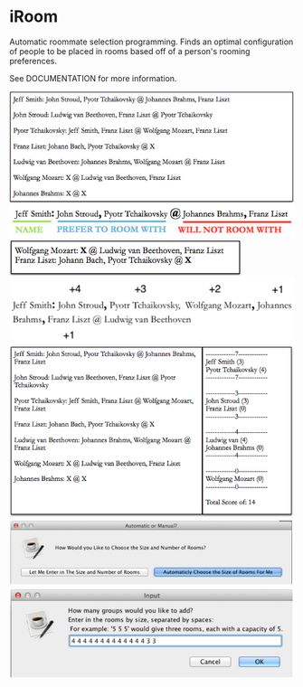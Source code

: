 iRoom
=====

Automatic roommate selection programming. Finds an optimal configuration of people to be placed in rooms based off of a person's rooming preferences. 

See DOCUMENTATION for more information. 

![img](/images/a.png)
![img](/images/b.png)
![img](/images/c.png)
![img](/images/d.png)
![img](/images/e.png)
![img](/images/f.png)
![img](/images/g.png)
